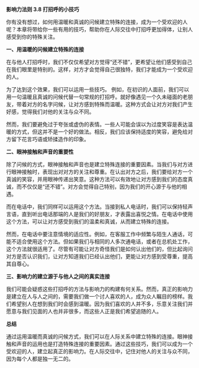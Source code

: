 **影响力法则 3.8 打招呼的小技巧**

你有没有想过，如何用温暖和真诚的问候建立特殊的连接，成为一个受欢迎的人呢？本章将带给你一些有用的技巧，帮助你在人际交往中打招呼更加得体，让别人感受到你的特殊关注。

**一、用温暖的问候建立特殊的连接**

在与他人打招呼时，我们不仅仅希望对方觉得“还不错”，更希望让他们感受到自己在我们眼里是特别的。这样，对方才会觉得自己很独特，我们才能成为一个受欢迎的人。

为了达到这个效果，我们可以运用一些技巧。 例如，在初识的人面前，我们可以用一句温暖且真诚的问候代替一句常规的打招呼。就好像遇见一个久未碰面的老朋友，带着对方的名字问候，让对方感到特殊而温暖。这种方式会让对方对我们产生好感，觉得我们对他的关注与众不同。

然而，我们要避免过于夸张或虚伪的表情。一些人可能会误以为过度笑容是表达温暖的方式，但这并不是一个好的做法。相反，我们应该保持适度的笑容，避免给对方留下花言巧语或矫揉造作的印象。

**二、眼神接触和声音的重要性**

除了问候的方式，眼神接触和声音也是建立特殊连接的重要因素。当我们与对方进行眼神接触时，表现出对对方的关注和尊重。在认出对方之后，我们要给对方一个真诚的笑容，并用眼神传递出笑意。这种方法可以有效地让对方感到我们的态度真诚，而不仅仅是“还不错”。对方会觉得自己特别，因为我们的开心源于与他的相遇。

而在电话中，我们同样可以运用这个方法。当接到私人电话时，我们可以保持轻声言语，直到听出电话那端的人是我们的好朋友，才表露出喜悦之情。在电话中使用这个方法，可以让对方感受到我们的温柔和真诚，从而建立特殊的连接。

然而，在电话中要注意情境的适应性。例如，在客服工作中频繁与陌生人通话，可能不适合使用这个方法。但如果我们与相同的人多次通电话，或者在总机处工作，这个方法就很适用了。尽管有可能让对方奇怪我们是如何认出他们的，但比起询问对方是否认识我们，让对方知道我们已经认出他们，更能让对方感到受尊重，提高其自尊心。

**三、影响力的建立源于与他人之间的真实连接**

我们可能会疑惑这些打招呼的方法与影响力的构建有何关系。然而，真正的影响力是建立在人与人之间的，需要我们做一个讨人喜欢的人，成为众人瞩目的榜样。我们希望别人在想到我们时会感到温暖。因为我们喜欢的人并不多，乐意关注我们并愿意与我们见面的人也并非很多，而这些人正是我们希望追随的人。

**总结**

通过运用温暖而真诚的问候方式，我们可以在人际关系中建立特殊的连接。眼神接触和声音的运用也是打造特殊连接的重要因素。通过这些技巧，我们可以成为一个受欢迎的人，建立起真正的影响力。在人际交往中，记住对他人的关注与众不同，因为每个人都是独一无二的。